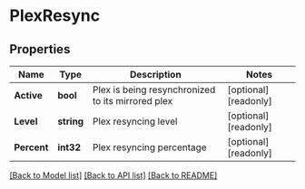 # PlexResync

## Properties

Name | Type | Description | Notes
------------ | ------------- | ------------- | -------------
**Active** | **bool** | Plex is being resynchronized to its mirrored plex | [optional] [readonly] 
**Level** | **string** | Plex resyncing level | [optional] [readonly] 
**Percent** | **int32** | Plex resyncing percentage | [optional] [readonly] 

[[Back to Model list]](../README.md#documentation-for-models) [[Back to API list]](../README.md#documentation-for-api-endpoints) [[Back to README]](../README.md)


